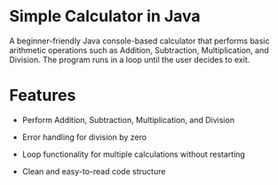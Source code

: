 # **Simple Calculator in Java**
A beginner-friendly Java console-based calculator that performs basic arithmetic operations such as Addition, Subtraction, Multiplication, and Division. The program runs in a loop until the user decides to exit.


# **Features**

* Perform Addition, Subtraction, Multiplication, and Division

* Error handling for division by zero

* Loop functionality for multiple calculations without restarting

* Clean and easy-to-read code structure
